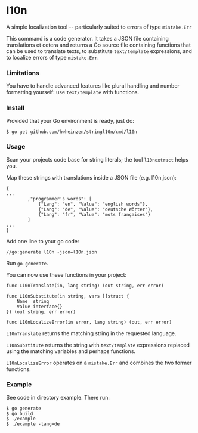 # l10n
A simple localization tool -- 
particularly suited to errors of type `mistake.Err`

This command is a code generator. 
It takes a JSON file containing translations et cetera
and returns a Go source file containing functions that can be used
to translate texts, to substitute `text/template` expressions, and to
localize errors of type `mistake.Err`.

### Limitations
You have to handle advanced features like plural handling and number formatting yourself: use `text/template` with functions.

### Install
Provided that your Go environment is ready, just do:

`$ go get github.com/hwheinzen/stringl10n/cmd/l10n`

### Usage
Scan your projects code base for string literals; the tool `l10nextract` helps you.

Map these strings with translations inside a JSON file (e.g. l10n.json):

```
{
...
		,"programmer's words": [
			{"Lang": "en", "Value": "english words"},
			{"Lang": "de", "Value": "deutsche Wörter"},
			{"Lang": "fr", "Value": "mots françaises"}
		]
...
}
```

Add one line to your go code:

`//go:generate l10n -json=l10n.json`

Run `go generate`.

You can now use these functions in your project:

```
func L10nTranslate(in, lang string) (out string, err error)

func L10nSubstitute(in string, vars []struct {
	Name  string
	Value interface{}
}) (out string, err error)

func L10nLocalizeError(in error, lang string) (out, err error)
```

`L10nTranslate` returns the matching string in the requested language.

`L10nSubstitute` returns the string with `text/template` expressions replaced using the matching variables and perhaps functions.

`L10nLocalizeError` operates on a `mistake.Err` and combines the two former functions.

### Example
See code in directory example. There run:

```
$ go generate
$ go build
$ ./example
$ ./example -lang=de
```
